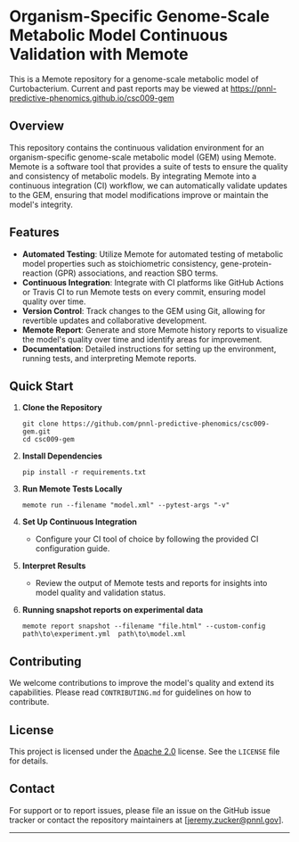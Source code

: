 # Organism-Specific Genome-Scale Metabolic Model Continuous Validation with Memote

This is a Memote repository for a genome-scale metabolic model of Curtobacterium.
Current and past reports may be viewed at https://pnnl-predictive-phenomics.github.io/csc009-gem



## Overview

This repository contains the continuous validation environment for an organism-specific genome-scale metabolic model (GEM) using Memote. Memote is a software tool that provides a suite of tests to ensure the quality and consistency of metabolic models. By integrating Memote into a continuous integration (CI) workflow, we can automatically validate updates to the GEM, ensuring that model modifications improve or maintain the model's integrity.

## Features

- **Automated Testing**: Utilize Memote for automated testing of metabolic model properties such as stoichiometric consistency, gene-protein-reaction (GPR) associations, and reaction SBO terms.
- **Continuous Integration**: Integrate with CI platforms like GitHub Actions or Travis CI to run Memote tests on every commit, ensuring model quality over time.
- **Version Control**: Track changes to the GEM using Git, allowing for revertible updates and collaborative development.
- **Memote Report**: Generate and store Memote history reports to visualize the model's quality over time and identify areas for improvement.
- **Documentation**: Detailed instructions for setting up the environment, running tests, and interpreting Memote reports.

## Quick Start

1. **Clone the Repository**
   ```
   git clone https://github.com/pnnl-predictive-phenomics/csc009-gem.git
   cd csc009-gem
   ```

2. **Install Dependencies**
   ```
   pip install -r requirements.txt
   ```

3. **Run Memote Tests Locally**
   ```
   memote run --filename "model.xml" --pytest-args "-v"
   ```

4. **Set Up Continuous Integration**
   - Configure your CI tool of choice by following the provided CI configuration guide.

5. **Interpret Results**
   - Review the output of Memote tests and reports for insights into model quality and validation status.

6. **Running snapshot reports on experimental data**
      ```
      memote report snapshot --filename "file.html" --custom-config path\to\experiment.yml  path\to\model.xml
      ```

## Contributing

We welcome contributions to improve the model's quality and extend its capabilities. Please read `CONTRIBUTING.md` for guidelines on how to contribute.

## License

This project is licensed under the [Apache 2.0](https://github.com/pnnl-predictive-phenomics/csc009-gem/blob/main/LICENSE) license. See the `LICENSE` file for details.

## Contact

For support or to report issues, please file an issue on the GitHub issue tracker or contact the repository maintainers at [jeremy.zucker@pnnl.gov].

---

